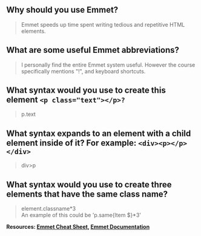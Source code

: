 ## Why should you use Emmet?

> Emmet speeds up time spent writing tedious and repetitive HTML elements.

## What are some useful Emmet abbreviations?

> I personally find the entire Emmet system useful. However the course specifically mentions "!", and keyboard shortcuts.

## What syntax would you use to create this element ```<p class="text"></p>?```

> p.text

## What syntax expands to an element with a child element inside of it? For example: ```<div><p></p></div>```

> div>p

## What syntax would you use to create three elements that have the same class name?

> element.classname\*3 <br> An example of this could be 'p.same{Item $}\*3'

**Resources: [Emmet Cheat Sheet](https://docs.emmet.io/cheat-sheet/), [Emmet Documentation](https://docs.emmet.io/)**